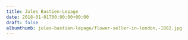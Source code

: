 ```yaml
---
title: Jules Bastien-Lepage
date: 2018-01-01T00:00:00+00:00
draft: false
albumthumb: jules-bastien-lepage/flower-seller-in-london,-1882.jpg
---
```

